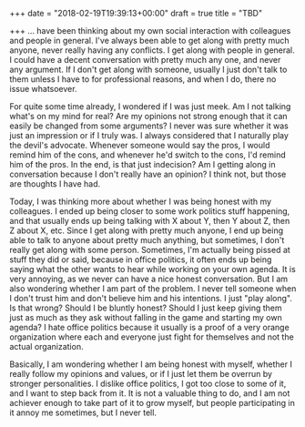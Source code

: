 +++
date = "2018-02-19T19:39:13+00:00"
draft = true
title = "TBD"

+++
... have been thinking about my own social interaction with colleagues and people in general. I've always been able to get along with pretty much anyone, never really having any conflicts. I get along with people in general. I could have a decent conversation with pretty much any one, and never any argument. If I don't get along with someone, usually I just don't talk to them unless I have to for professional reasons, and when I do, there no issue whatsoever.

For quite some time already, I wondered if I was just meek. Am I not talking what's on my mind for real? Are my opinions not strong enough that it can easily be changed from some arguments? I never was sure whether it was just an impression or if I truly was. I always considered that I naturally play the devil's advocate. Whenever someone would say the pros, I would remind him of the cons, and whenever he'd switch to the cons, I'd remind him of the pros. In the end, is that just indecision? Am I getting along in conversation because I don't really have an opinion? I think not, but those are thoughts I have had.

Today, I was thinking more about whether I was being honest with my colleagues. I ended up being closer to some work politics stuff happening, and that usually ends up being talking with X about Y, then Y about Z, then Z about X, etc. Since I get along with pretty much anyone, I end up being able to talk to anyone about pretty much anything, but sometimes, I don't really get along with some person. Sometimes, I'm actually being pissed at stuff they did or said, because in office politics, it often ends up being saying what the other wants to hear while working on your own agenda. It is very annoying, as we never can have a nice honest conversation. But I am also wondering whether I am part of the problem. I never tell someone when I don't trust him and don't believe him and his intentions. I just "play along". Is that wrong? Should I be bluntly honest? Should I just keep giving them just as much as they ask without falling in the game and starting my own agenda? I hate office politics because it usually is a proof of a very orange organization where each and everyone just fight for themselves and not the actual organization.

Basically, I am wondering whether I am being honest with myself, whether I really follow my opinions and values, or if I just let them be overrun by stronger personalities. I dislike office politics, I got too close to some of it, and I want to step back from it. It is not a valuable thing to do, and I am not achiever enough to take part of it to grow myself, but people participating in it annoy me sometimes, but I never tell.